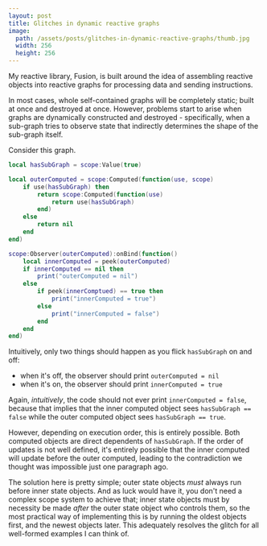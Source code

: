 ```yaml
---
layout: post
title: Glitches in dynamic reactive graphs
image:
  path: /assets/posts/glitches-in-dynamic-reactive-graphs/thumb.jpg
  width: 256
  height: 256
---
```


My reactive library, Fusion, is built around the idea of assembling reactive objects into reactive graphs for processing data and sending instructions. 

In most cases, whole self-contained graphs will be completely static; built at once and destroyed at once. However, problems start to arise when graphs are dynamically constructed and destroyed - specifically, when a sub-graph tries to observe state that indirectly determines the shape of the sub-graph itself.

Consider this graph.

```lua
local hasSubGraph = scope:Value(true)

local outerComputed = scope:Computed(function(use, scope)
	if use(hasSubGraph) then
		return scope:Computed(function(use)
			return use(hasSubGraph)
		end)
	else
		return nil
	end
end)

scope:Observer(outerComputed):onBind(function()
	local innerComputed = peek(outerComputed)
	if innerComputed == nil then
		print("outerComputed = nil")
	else
		if peek(innerComptued) == true then
			print("innerComputed = true")
		else
			print("innerComputed = false")
		end
	end
end)
```

Intuitively, only two things should happen as you flick `hasSubGraph` on and off:

- when it's off, the observer should print `outerComputed = nil`
- when it's on, the observer should print `innerComputed = true`

Again, *intuitively*, the code should not ever print `innerComputed = false`, because that implies that the inner computed object sees `hasSubGraph == false` while the outer computed object sees `hasSubGraph == true`.

However, depending on execution order, this is entirely possible. Both computed objects are direct dependents of `hasSubGraph`. If the order of updates is not well defined, it's entirely possible that the inner computed will update before the outer computed, leading to the contradiction we thought was impossible just one paragraph ago.

The solution here is pretty simple; outer state objects *must* always run before inner state objects. And as luck would have it, you don't need a complex scope system to achieve that; inner state objects must by necessity be made *after* the outer state object who controls them, so the most practical way of implementing this is by running the oldest objects first, and the newest objects later. This adequately resolves the glitch for all well-formed examples I can think of.